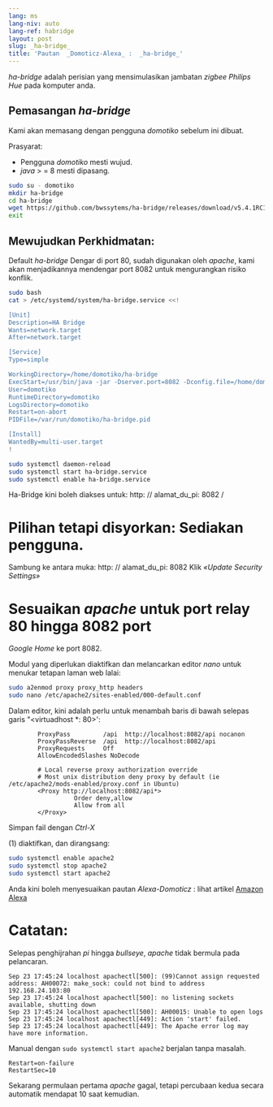 ```yaml
---
lang: ms
lang-niv: auto
lang-ref: habridge
layout: post
slug: _ha-bridge_
title: 'Pautan  _Domoticz-Alexa_ :  _ha-bridge_'
---
```


 _ha-bridge_ adalah perisian yang mensimulasikan jambatan _zigbee Philips Hue_ pada komputer anda.


## Pemasangan _ha-bridge_
Kami akan memasang dengan pengguna   _domotiko_   sebelum ini dibuat.  

Prasyarat:  
  *   Pengguna   _domotiko_   mesti wujud.  
  *   _java_   >  = 8 mesti dipasang.  

```bash
sudo su - domotiko
mkdir ha-bridge
cd ha-bridge
wget https://github.com/bwssytems/ha-bridge/releases/download/v5.4.1RC1/ha-bridge-5.4.1RC1.jar -O ha-bridge.jar
exit
```


## Mewujudkan Perkhidmatan:
Default _ha-bridge_ Dengar di port 80, sudah digunakan oleh _apache_, kami akan menjadikannya mendengar port 8082 untuk mengurangkan risiko konflik.

``` bash
sudo bash
cat > /etc/systemd/system/ha-bridge.service <<!

[Unit]
Description=HA Bridge
Wants=network.target
After=network.target

[Service]
Type=simple

WorkingDirectory=/home/domotiko/ha-bridge
ExecStart=/usr/bin/java -jar -Dserver.port=8082 -Dconfig.file=/home/domotiko/ha-bridge/data/habridge.config /home/domotiko/ha-bridge/ha-bridge.jar
User=domotiko
RuntimeDirectory=domotiko
LogsDirectory=domotiko
Restart=on-abort
PIDFile=/var/run/domotiko/ha-bridge.pid

[Install]
WantedBy=multi-user.target
!

sudo systemctl daemon-reload
sudo systemctl start ha-bridge.service
sudo systemctl enable ha-bridge.service
```

Ha-Bridge kini boleh diakses untuk: http: // alamat_du_pi: 8082 /

# Pilihan tetapi disyorkan: Sediakan pengguna.
Sambung ke antara muka: http: // alamat_du_pi: 8082
Klik _«Update Security Settings»_

# Sesuaikan _apache_ untuk port relay 80 hingga 8082 port
_Google Home_ ke port 8082.

Modul yang diperlukan diaktifkan dan melancarkan editor  _nano_  untuk menukar tetapan laman web lalai: 

``` bash
sudo a2enmod proxy proxy_http headers
sudo nano /etc/apache2/sites-enabled/000-default.conf
```

Dalam editor, kini adalah perlu untuk menambah baris di bawah selepas garis "<virtuadhost *: 80>':
```
        ProxyPass         /api  http://localhost:8082/api nocanon
        ProxyPassReverse  /api  http://localhost:8082/api
        ProxyRequests     Off
        AllowEncodedSlashes NoDecode

        # Local reverse proxy authorization override
        # Most unix distribution deny proxy by default (ie /etc/apache2/mods-enabled/proxy.conf in Ubuntu)
        <Proxy http://localhost:8082/api*>
                  Order deny,allow
                  Allow from all
        </Proxy>
```
Simpan fail dengan  _Ctrl-X_ 

(1) diaktifkan, dan dirangsang: 

```bash
sudo systemctl enable apache2
sudo systemctl stop apache2
sudo systemctl start apache2
```

Anda kini boleh menyesuaikan pautan _Alexa-Domoticz_ : lihat artikel
[Amazon Alexa](2021-08-14-alexa.md)

# Catatan:
Selepas penghijrahan _pi_ hingga _bullseye_, _apache_ tidak bermula pada pelancaran.
```
Sep 23 17:45:24 localhost apachectl[500]: (99)Cannot assign requested address: AH00072: make_sock: could not bind to address 192.168.24.103:80
Sep 23 17:45:24 localhost apachectl[500]: no listening sockets available, shutting down
Sep 23 17:45:24 localhost apachectl[500]: AH00015: Unable to open logs
Sep 23 17:45:24 localhost apachectl[449]: Action 'start' failed.
Sep 23 17:45:24 localhost apachectl[449]: The Apache error log may have more information.
```

Manual dengan `sudo systemctl start apache2` berjalan tanpa masalah.
```
Restart=on-failure
RestartSec=10
```

Sekarang permulaan pertama _apache_ gagal, tetapi percubaan kedua secara automatik mendapat 10 saat kemudian.

